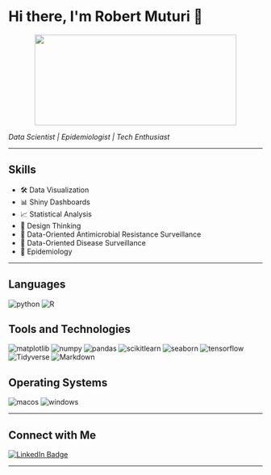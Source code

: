 # Hi there, I'm Robert Muturi 👋

<div align='center'>
  <img src="https://media.giphy.com/media/QpVUMRUJGokfqXyfa1/giphy.gif" width="400" height="180" />
</div>

*Data Scientist | Epidemiologist | Tech Enthusiast*

---

## Skills
- 🛠️ Data Visualization
- 📊 Shiny Dashboards
- 📈 Statistical Analysis
- 🎨 Design Thinking
- 🦠 Data-Oriented Antimicrobial Resistance Surveillance
- 🧬 Data-Oriented Disease Surveillance
- 🔬 Epidemiology 

---

## Languages
![python](https://img.shields.io/badge/Python-FFD43B?style=for-the-badge&logo=python&logoColor=blue)
![R](https://img.shields.io/badge/R-276DC3?style=for-the-badge&logo=r&logoColor=white)

## Tools and Technologies
![matplotlib](https://img.shields.io/badge/Matplotlib-007ACC?style=for-the-badge&logo=matplotlib&logoColor=white)
![numpy](https://img.shields.io/badge/Numpy-777BB4?style=for-the-badge&logo=numpy&logoColor=white)
![pandas](https://img.shields.io/badge/Pandas-2C2D72?style=for-the-badge&logo=pandas&logoColor=white)
![scikitlearn](https://img.shields.io/badge/scikit_learn-F7931E?style=for-the-badge&logo=scikit-learn&logoColor=white)
![seaborn](https://img.shields.io/badge/Seaborn-3776AB?style=for-the-badge&logo=seaborn&logoColor=white)
![tensorflow](https://img.shields.io/badge/tensorflow-FF6F00?style=for-the-badge&logo=tensorflow&logoColor=blue)
![Tidyverse](https://img.shields.io/badge/Tidyverse-5B9BD5?style=for-the-badge&logo=tidyverse&logoColor=white)
![Markdown](https://img.shields.io/badge/Markdown-5B9BD5?style=for-the-badge&logo=markdown&logoColor=white)

## Operating Systems
![macos](https://img.shields.io/badge/mac%20os-000000?style=for-the-badge&logo=apple&logoColor=white)
![windows](https://img.shields.io/badge/Windows-0078D6?style=for-the-badge&logo=windows&logoColor=white)

---

## Connect with Me
<div id="badges">
  <a href="https://www.linkedin.com/in/robert-muturi-2bb0411b6/">
    <img src="https://img.shields.io/badge/LinkedIn-blue?style=for-the-badge&logo=linkedin&logoColor=white" alt="LinkedIn Badge"/>
  </a>
</div>

---

